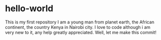 # hello-world
This is my first repository
I am a young man from planet earth, the African continent, the country Kenya in Nairobi city. I love to code although i am very new to it, any help greatly appreciated. Well, let me make this commit!
